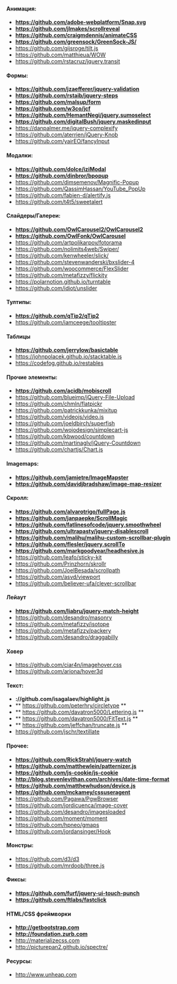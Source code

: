 #### Анимация:
* **https://github.com/adobe-webplatform/Snap.svg**
* **https://github.com/jlmakes/scrollreveal**
* **https://github.com/craigmdennis/animateCSS**
* **https://github.com/greensock/GreenSock-JS/**
* https://github.com/gijsroge/tilt.js
* https://github.com/matthieua/WOW
* https://github.com/rstacruz/jquery.transit

#### Формы:
* **https://github.com/jzaefferer/jquery-validation**
* **https://github.com/rstaib/jquery-steps**
* **https://github.com/malsup/form**
* **https://github.com/w3co/jcf**
* **https://github.com/HemantNegi/jquery.sumoselect**
* **https://github.com/digitalBush/jquery.maskedinput**
* https://danpalmer.me/jquery-complexify
* https://github.com/aterrien/jQuery-Knob
* https://github.com/yairEO/fancyInput

#### Модалки:
* **https://github.com/dolce/iziModal**
* **https://github.com/dinbror/bpopup**
* https://github.com/dimsemenov/Magnific-Popup
* https://github.com/QassimHassan/YouTube_PopUp
* https://github.com/fabien-d/alertify.js
* https://github.com/t4t5/sweetalert

#### Слайдеры/Галереи:
* **https://github.com/OwlCarousel2/OwlCarousel2**
* **https://github.com/OwlFonk/OwlCarousel**
* https://github.com/artpolikarpov/fotorama
* https://github.com/nolimits4web/Swiper/
* https://github.com/kenwheeler/slick/
* https://github.com/stevenwanderski/bxslider-4
* https://github.com/woocommerce/FlexSlider
* https://github.com/metafizzy/flickity
* https://polarnotion.github.io/turntable
* https://github.com/idiot/unslider

#### Тултипы:
* **https://github.com/qTip2/qTip2**
* https://github.com/iamceege/tooltipster

#### Таблицы
* **https://github.com/jerrylow/basictable**
* https://johnpolacek.github.io/stacktable.js
* https://codefog.github.io/restables

#### Прочие элементы:
* **https://github.com/acidb/mobiscroll**
* https://github.com/blueimp/jQuery-File-Upload
* https://github.com/chmln/flatpickr
* https://github.com/patrickkunka/mixitup
* https://github.com/videojs/video.js
* https://github.com/joeldbirch/superfish
* https://github.com/wojodesign/simplecart-js
* https://github.com/kbwood/countdown
* https://github.com/martinaglv/jQuery-Countdown
* https://github.com/chartjs/Chart.js

#### Imagemaps:
* **https://github.com/jamietre/ImageMapster**
* **https://github.com/davidjbradshaw/image-map-resizer**

#### Скролл:
* **https://github.com/alvarotrigo/fullPage.js**
* **https://github.com/janpaepke/ScrollMagic**
* **https://github.com/fatlinesofcode/jquery.smoothwheel**
* **https://github.com/ultrapasty/jquery-disablescroll**
* **https://github.com/malihu/malihu-custom-scrollbar-plugin**
* **https://github.com/flesler/jquery.scrollTo**
* **https://github.com/markgoodyear/headhesive.js**
* https://github.com/leafo/sticky-kit
* https://github.com/Prinzhorn/skrollr
* https://github.com/JoelBesada/scrollpath
* https://github.com/asvd/viewport
* https://github.com/believer-ufa/clever-scrollbar

#### Лейаут
* **https://github.com/liabru/jquery-match-height**
* https://github.com/desandro/masonry
* https://github.com/metafizzy/isotope
* https://github.com/metafizzy/packery
* https://github.com/desandro/draggabilly

#### Ховер
* https://github.com/ciar4n/imagehover.css
* https://github.com/ariona/hover3d

#### Текст:
* **://github.com/isagalaev/highlight.js**
* ** https://github.com/peterhry/circletype **
* ** https://github.com/davatron5000/Lettering.js **
* ** https://github.com/davatron5000/FitText.js **
* ** https://github.com/jeffchan/truncate.js **
* https://github.com/jschr/textillate

#### Прочее:
* **https://github.com/RickStrahl/jquery-watch**
* **https://github.com/matthewlein/patternizer.js**
* **https://github.com/js-cookie/js-cookie**
* **http://blog.stevenlevithan.com/archives/date-time-format**
* **https://github.com/matthewhudson/device.js**
* **https://github.com/mckamey/cssuseragent**
* https://github.com/Pagawa/PgwBrowser
* https://github.com/jordicuenca/image-cover
* https://github.com/desandro/imagesloaded
* https://github.com/moment/moment
* https://github.com/hpneo/gmaps
* https://github.com/jordansinger/Hook

#### Монстры:
* https://github.com/d3/d3
* https://github.com/mrdoob/three.js

#### Фиксы:
* **https://github.com/furf/jquery-ui-touch-punch**
* **https://github.com/ftlabs/fastclick**

#### HTML/CSS фреймворки
* **http://getbootstrap.com**
* **http://foundation.zurb.com**
* http://materializecss.com
* http://picturepan2.github.io/spectre/

#### Ресурсы:
* http://www.unheap.com
